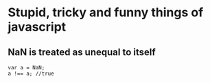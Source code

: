 # Stupid, tricky and funny things of javascript

## NaN is treated as unequal to itself  

```
var a = NaN;
a !== a; //true

```